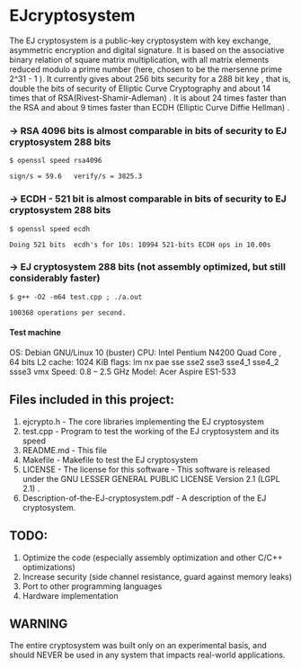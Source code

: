 # EJcryptosystem

The EJ cryptosystem is a public-key cryptosystem with key exchange, asymmetric encryption and digital signature. It is based on the associative binary relation of square matrix multiplication, with all matrix elements reduced modulo a prime number (here, chosen to be the mersenne prime 2^31 - 1 ).
	It currently gives about 256 bits security for a 288 bit key , that is, double the bits of security of Elliptic Curve Cryptography and about 14 times that of RSA(Rivest-Shamir-Adleman) . It is about 24 times faster than the RSA and about 9 times faster than ECDH (Elliptic Curve Diffie Hellman)  .

###  → RSA 4096 bits is almost comparable in bits of security to EJ cryptosystem 288 bits
  
	$ openssl speed rsa4096 
	
	sign/s = 59.6   verify/s = 3825.3

### → ECDH - 521 bit is almost comparable in bits of security to EJ cryptosystem 288 bits

 	$ openssl speed ecdh
	
	Doing 521 bits  ecdh's for 10s: 10994 521-bits ECDH ops in 10.00s

### → EJ cryptosystem 288 bits (not assembly optimized, but still considerably faster)

	$ g++ -O2 -m64 test.cpp ; ./a.out
	
	100368 operations per second.
	
#### Test machine
OS: Debian GNU/Linux 10 (buster) 
CPU: Intel Pentium N4200 Quad Core , 64 bits L2 cache: 1024 KiB 
          flags: lm nx pae sse sse2 sse3 sse4_1 sse4_2 ssse3 vmx
          Speed: 0.8 – 2.5 GHz
Model: Acer Aspire ES1-533  

## Files included in this project:
1. ejcrypto.h - The core libraries implementing the EJ cryptosystem
2. test.cpp - Program to test the working of the EJ cryptosystem and its speed
3. README.md - This file
4. Makefile - Makefile to test the EJ cryptosystem
5. LICENSE - The license for this software - This software is released under the GNU LESSER GENERAL PUBLIC LICENSE Version 2.1 (LGPL 2.1) .
6. Description-of-the-EJ-cryptosystem.pdf - A description of the EJ cryptosystem.

## TODO:
1. Optimize the code (especially assembly optimization and other C/C++ optimizations)
2. Increase security (side channel resistance, guard against memory leaks)
3. Port to other programming languages
4. Hardware implementation

## WARNING
The entire cryptosystem was built only on an experimental basis, and should NEVER be used in any system that impacts real-world applications.
